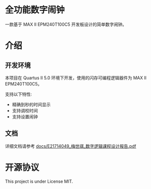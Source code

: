 # 全功能数字闹钟

一款基于 MAX II EPM240T100C5 开发板设计的简单数字闹钟。

# 介绍
## 开发环境
本项目在 Quartus II 5.0 环境下开发，使用的闪存可编程逻辑器件为 MAX II EPM240T100C5。

支持以下特性:
- 精确到秒的时间显示
- 支持调校时间
- 支持设置闹钟


## 文档
详细文档请参考 [docs/E21714049_梅世祺_数字逻辑课程设计报告.pdf](https://github.com/lolimay/digital-clock/blob/master/docs/E21714049_%E6%A2%85%E4%B8%96%E7%A5%BA_%E6%95%B0%E5%AD%97%E9%80%BB%E8%BE%91%E8%AF%BE%E7%A8%8B%E8%AE%BE%E8%AE%A1%E6%8A%A5%E5%91%8A.pdf)

# 开源协议
This project is under License MIT.
